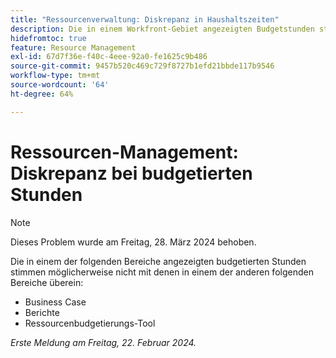 ```yaml
---
title: "Ressourcenverwaltung: Diskrepanz in Haushaltszeiten"
description: Die in einem Workfront-Gebiet angezeigten Budgetstunden stimmen möglicherweise nicht mit den in einem anderen Gebiet angezeigten Stunden überein.
hidefromtoc: true
feature: Resource Management
exl-id: 67d7f36e-f40c-4eee-92a0-fe1625c9b486
source-git-commit: 9457b520c469c729f8727b1efd21bbde117b9546
workflow-type: tm+mt
source-wordcount: '64'
ht-degree: 64%

---
```


# Ressourcen-Management: Diskrepanz bei budgetierten Stunden

>[!NOTE]
>
>Dieses Problem wurde am Freitag, 28. März 2024 behoben.

Die in einem der folgenden Bereiche angezeigten budgetierten Stunden stimmen möglicherweise nicht mit denen in einem der anderen folgenden Bereiche überein:

* Business Case
* Berichte
* Ressourcenbudgetierungs-Tool

_Erste Meldung am Freitag, 22. Februar 2024._

